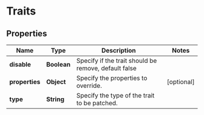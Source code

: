 

# Traits


## Properties

| Name | Type | Description | Notes |
|------------ | ------------- | ------------- | -------------|
|**disable** | **Boolean** | Specify if the trait should be remove, default false |  |
|**properties** | **Object** | Specify the properties to override. |  [optional] |
|**type** | **String** | Specify the type of the trait to be patched. |  |



